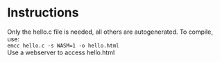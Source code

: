 # Instructions

Only the hello.c file is needed, all others are autogenerated. To compile, use:  
`emcc hello.c -s WASM=1 -o hello.html`  
Use a webserver to access hello.html